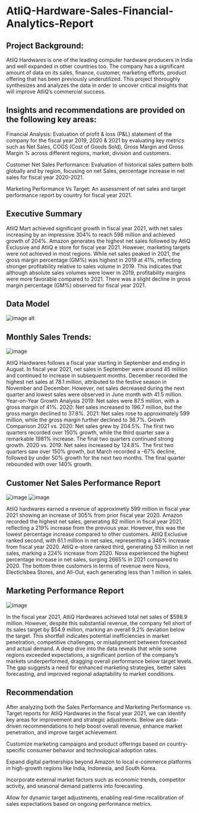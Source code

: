 # AtliQ-Hardware-Sales-Financial-Analytics-Report
## Project Background:
AtliQ Hardwares is one of the leading computer hardware producers in India and well expanded in other countries too. The company has a significant amount of data on its sales, finance, customer, marketing efforts, product offering that has been previously underutilized. This project thoroughly synthesizes and analyzes the data in order to uncover critical insights that will improve AtliQ’s commercial success.  

## Insights and recommendations are provided on the following key areas:
Financial Analysis: Evaluation of profit & loss (P&L) statement of the company for the fiscal year 2019, 2020 & 2021 by evaluating key metrics such as Net Sales, COGS (Cost of Goods Sold), Gross Margin and Gross Margin %  across different regions, market, division and customers.

Customer Net Sales Performance: Evaluation of historical sales pattern both globally and by region, focusing on net Sales, percentage increase in net sales for fiscal year 2020-2021.

Marketing Performance Vs Target: An assessment of net sales and target performance report by country for fiscal year 2021. 

## Executive Summary
AtliQ Mart achieved significant growth in fiscal year 2021, with net sales increasing by an impressive 304% to reach 598 million and achieved growth of 204%. Amazon generates the highest net sales followed by AtliQ Exclusive and AtliQ e store for fiscal year 2021. However, marketing targets were not achieved in most regions. While net sales peaked in 2021, the gross margin percentage (GM%) was highest in 2019 at 41%, reflecting stronger profitability relative to sales volume in 2019. This indicates that although absolute sales volumes were lower in 2019, profitability margins were more favorable compared to 2021. There was a slight decline in gross margin percentage (GM%) observed for fiscal year 2021. 

## Data Model
![image alt](https://github.com/SUNNY-GAWANDE/AtliQ-Hardware-Sales-Financial-Analytics-Report/blob/51236fac98205257922bce2c9b6717121fb3c5a7/data%20model.png)

## Monthly Sales Trends:

![image](https://github.com/SUNNY-GAWANDE/AtliQ-Hardware-Sales-Financial-Analytics-Report/blob/bb4dffac9b706c3069636d7e40797b54c16d8534/P%26L%20by%20month.png)


AtliQ Hardwares follows a fiscal year starting in September and ending in 
August.
In fiscal year 2021, net sales in September were around 45 million and continued to  increase in subsequent months. December recorded the highest net sales at 78.1 million, attributed to the festive season in November and December. However, net sales decreased during the next quarter and lowest sales were observed in June month with 41.5 million. 
Year-on-Year Growth Analysis
2019: Net sales were 87.5 million, with a gross margin of 41%.
2020: Net sales increased to 196.7 million, but the gross margin declined to 37.8%.
2021: Net sales rose to approximately 599 million, while the gross margin further declined to 36.7%.
Growth Comparison
2021 vs. 2020: Net sales grew by 204.5%. The first two quarters recorded over 150% growth, while the third quarter saw a remarkable 1981% increase. The final two quarters continued strong growth.
2020 vs. 2019: Net sales increased by 124.8%. The first two quarters saw over 150% growth, but March recorded a -67% decline, followed by under 50% growth for the next two months. The final quarter rebounded with over 140% growth. 

## Customer Net Sales Performance Report

![image](https://github.com/SUNNY-GAWANDE/AtliQ-Hardware-Sales-Financial-Analytics-Report/blob/0d18759afda324fa0408c6b3eadf39e30220208e/page_1_customer_sales_report.png) ![image](https://github.com/SUNNY-GAWANDE/AtliQ-Hardware-Sales-Financial-Analytics-Report/blob/0d18759afda324fa0408c6b3eadf39e30220208e/page_2_customer_sales_report.png)

AtliQ hardwares earned a revenue of approximetly 599 million in fiscal year 2021 showing an increase of 305% from prior fiscal year 2020.
Amazon recorded the highest net sales, generating 82 million in fiscal year 2021, reflecting a 219% increase from the previous year. However, this was the lowest percentage increase compared to other customers.
AtliQ Exclusive ranked second, with 61.1 million in net sales, representing a 346% increase from fiscal year 2020. AtliQ e-store ranked third, generating 53 million in net sales, marking a 224% increase from 2020.
Nova experienced the highest percentage increase in net sales, surging 2665% in 2021 compared to 2020.
The bottom three customers in terms of revenue were Nova, Electiclsbea Stores, and All-Out, each generating less than 1 million in sales.


## Marketing Performance Report

![image](https://github.com/SUNNY-GAWANDE/AtliQ-Hardware-Sales-Financial-Analytics-Report/blob/6341daa337fcf2e53363a8dd351c7713bc43a94e/marketing%20report.png)

In the fiscal year 2021, AtliQ Hardwares achieved total net sales of $598.9 million. However, despite this substantial revenue, the company fell short of its sales target by $54.9 million, marking an overall 9.2% deviation below the target. This shortfall indicates potential inefficiencies in market penetration, competitive challenges, or misalignment between forecasted and actual demand.
A deep dive into the data reveals that while some regions exceeded expectations, a significant portion of the company’s markets underperformed, dragging overall performance below target levels. The gap suggests a need for enhanced marketing strategies, better sales forecasting, and improved regional adaptability to market conditions.

## Recommendation
After analyzing both the Sales Performance and Marketing Performance vs. Target reports for AtliQ Hardwares in the fiscal year 2021, we can identify key areas for improvement and strategic adjustments. Below are data-driven recommendations to help boost overall revenue, enhance market penetration, and improve target achievement.

Customize marketing campaigns and product offerings based on country-specific consumer behavior and technological adoption rates.

Expand digital partnerships beyond Amazon to local e-commerce platforms in high-growth regions like India, Indonesia, and South Korea.

Incorporate external market factors such as economic trends, competitor activity, and seasonal demand patterns into forecasting.

Allow for dynamic target adjustments, enabling real-time recalibration of sales expectations based on ongoing performance metrics.
